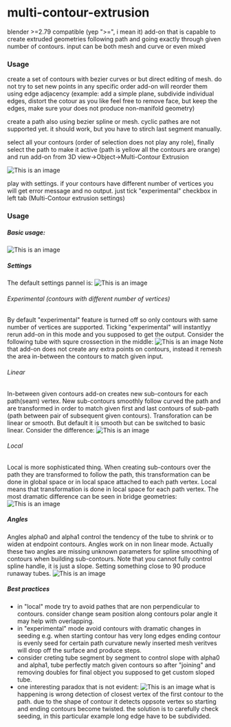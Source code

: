 # multi-contour-extrusion
blender >=2.79 compatible (yep ">=", i mean it) add-on that is capable to create extruded geometries following path and going exactly through given number of contours. input can be both mesh and curve or even mixed

### Usage
create a set of contours with bezier curves or but direct editing of mesh. do not try to set new points in any specific order add-on will reorder them using edge adjacency (example: add a simple plane, subdivide individual edges, distort the cotour as you like feel free to remove face, but keep the edges, make sure your does not produce non-manifold geometry)

create a path also using bezier spline or mesh. cyclic pathes are not supported yet. it should work, but you have to stirch last segment manually.

select all your contours (order of selection does not play any role), finally select the path to make it active (path is yellow all the contours are orange) and run add-on from 3D view->Object->Multi-Contour Extrusion

![This is an image](run.png)​


play with settings. if your contours have different number of vertices you will get error message and no output. just tick "experimental" checkbox in left tab (Multi-Contour extrusion settings)

### Usage

##### Basic usage:
![This is an image](basic.png)
##### Settings
The default settings pannel is:
![This is an image](settings.png)

###### Experimental (contours with different number of vertices)
By default "experimental" feature is turned off so only contours with same number of vertices are supported. Ticking "experimental" will instantlyy rerun add-on in this mode and you supposed to get the output. Consider the following tube with squre crossection in the middle:
![This is an image](experimental.png)
Note that add-on does not create any extra points on contours, instead it remesh the area in-between the contours to match given input.

###### Linear
In-between given contours add-on creates​ new sub-contours for each path(seam) vertex. New sub-contours smoothly follow curved the path and are transformed in order to match given first and last contours of sub-path (path between pair of subsequent given contours). Transforation can be linear or smooth. But default it is smooth but can be switched to basic linear. Consider the difference:
![This is an image](linear.png)

###### Local
Local is more sophisticated thing. When creating sub-contours over the path they are transformed to follow the path, this transformation can be done in global space or in local space attached to each path vertex. Local means that transformation is done in local space for each path vertex. The most dramatic difference can be seen in bridge geometries:
![This is an image](local.png)

##### Angles
Angles alpha0 and alpha1 control the tendency of the tube to shrink or to widen at endpoint contours. Angles work on in non linear mode. Actually these two angles are missing unknown parameters for spline smoothing of contours when building sub-contours. Note that you cannot fully control spline handle, it is just a slope. Setting something close to 90 produce runaway tubes.
![This is an image](angles.png)

##### Best practices
* in "local" mode try to avoid pathes that are non perpendicular to contours. consider change seam position along contours polar angle it may help with overlapping.
* in "experimental" mode avoid contours with dramatic changes in seeding e.g. when starting contour has very long edges ending contour is evenly seed for certain path curvature newly inserted mesh veritves will drop off the surface and produce steps.
* consider creting tube segment by segment to control slope with alpha0 and alpha1, tube perfectly match given contours so after "joining" and removing doubles for final object you supposed to get custom sloped tube.
* one interesting paradox that is not evident:
![This is an image](the_paradox.png)
what is happening is wrong detection of closest vertex of the first contour to the path. due to the shape of contour it detects oppsote vertex so starting and ending contours become twisted. the solution is to carefully check seeding, in this particular example long edge have to be subdivided.

